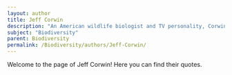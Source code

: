 ```yaml
---
layout: author
title: Jeff Corwin
description: "An American wildlife biologist and TV personality, Corwin is known for his documentaries on wildlife and conservation. He emphasizes the significance of protecting ecosystems and biodiversity in his public communications."
subject: "Biodiversity"
parent: Biodiversity
permalink: /Biodiversity/authors/Jeff-Corwin/
---
```


Welcome to the page of Jeff Corwin! Here you can find their quotes.
